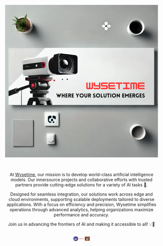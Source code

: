 <p align="center">
  <a href="https://www.wysetime.com/">
  <img width="900" src="https://github.com/wysetime-software-development/.github/blob/main/assets/wysetime_banner.png"></a>
</p>
<div align="center">
<br>


At [Wysetime](https://www.wysetime.com/), our mission is to develop world-class artificial intelligence models. Our innersource projects and collaborative efforts with trusted partners provide cutting-edge solutions for a variety of AI tasks 🚀.

Designed for seamless integration, our solutions work across edge and cloud environments, supporting scalable deployments tailored to diverse applications. With a focus on efficiency and precision, Wysetime simplifies operations through advanced analytics, helping organizations maximize performance and accuracy.

Join us in advancing the frontiers of AI and making it accessible to all! 💡🌟


<br>
<a href="https://github.com/wysetime-software-development"><img src="https://github.com/wysetime-software-development/.github/blob/main/assets/wysetime_innersource.png" width="3%" alt="Wysetime Innersource"></a>
<a href="https://github.com/wysetime-collaboration"><img src="https://github.com/wysetime-software-development/.github/blob/main/assets/wysetime_collaboration.jpg" width="3%" alt="Wysetime Collaboration"></a>
<a href="https://github.com/wysetime-sandbox"><img src="https://github.com/wysetime-software-development/.github/blob/main/assets/wysetime_sandbox.png" width="3%" alt="Wysetime Sandbox"></a>

</div>
